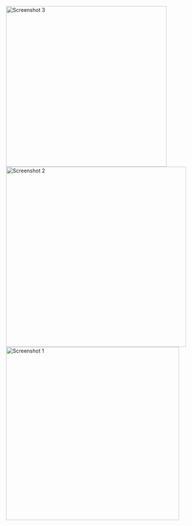 <img width="437" alt="Screenshot 3" src="https://github.com/user-attachments/assets/675ad11f-cd32-4bb2-a0eb-506b296510c3">
<img width="490" alt="Screenshot 2" src="https://github.com/user-attachments/assets/8e55b469-f7b2-4330-b809-3d41d994499d">
<img width="471" alt="Screenshot 1" src="https://github.com/user-attachments/assets/9dcd5979-f44e-4776-8edf-0348f82c97b1">
